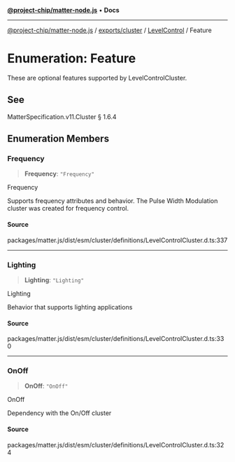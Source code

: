 [**@project-chip/matter-node.js**](../../../../../README.md) • **Docs**

***

[@project-chip/matter-node.js](../../../../../modules.md) / [exports/cluster](../../../README.md) / [LevelControl](../README.md) / Feature

# Enumeration: Feature

These are optional features supported by LevelControlCluster.

## See

MatterSpecification.v11.Cluster § 1.6.4

## Enumeration Members

### Frequency

> **Frequency**: `"Frequency"`

Frequency

Supports frequency attributes and behavior. The Pulse Width Modulation cluster was created for frequency
control.

#### Source

packages/matter.js/dist/esm/cluster/definitions/LevelControlCluster.d.ts:337

***

### Lighting

> **Lighting**: `"Lighting"`

Lighting

Behavior that supports lighting applications

#### Source

packages/matter.js/dist/esm/cluster/definitions/LevelControlCluster.d.ts:330

***

### OnOff

> **OnOff**: `"OnOff"`

OnOff

Dependency with the On/Off cluster

#### Source

packages/matter.js/dist/esm/cluster/definitions/LevelControlCluster.d.ts:324
